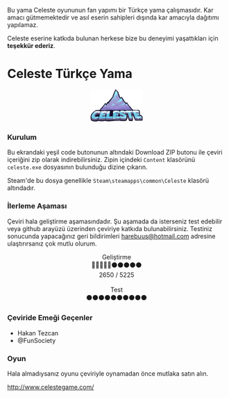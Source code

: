 Bu yama Celeste oyununun fan yapımı bir Türkçe yama çalışmasıdır. Kar amacı gütmemektedir ve asıl eserin sahipleri dışında kar amacıyla dağıtımı yapılamaz.

Celeste eserine katkıda bulunan herkese bize bu deneyimi yaşattıkları için **teşekkür ederiz**.

# Celeste Türkçe Yama

<div style="text-align:center"><a href="http://www.celestegame.com/" target="_blank"><img src="https://github.com/harebuus/celeste-turkce-yama/blob/master/celeste-logo.png?raw=true" /></a></div>

### Kurulum

Bu ekrandaki yeşil code butonunun altındaki Download ZIP butonu ile çeviri içeriğini zip olarak indirebilirsiniz. Zipin içindeki `Content` klasörünü `celeste.exe` dosyasının bulunduğu dizine çıkarın.

Steam'de bu dosya genellikle `Steam\steamapps\common\Celeste` klasörü altındadır.

### İlerleme Aşaması

Çeviri hala geliştirme aşamasındadır. Şu aşamada da isterseniz test edebilir veya github arayüzü üzerinden çeviriye katkıda bulunabilirsiniz. Testiniz sonucunda yapacağınız geri bildirimleri harebuus@hotmail.com adresine ulaştırırsanız çok mutlu olurum.

<div style="text-align:center">Geliştirme<br/>🍓🍓🍓🍓🍓⚫⚫⚫⚫⚫<br/>2650 / 5225</div>
<br/>
<div style="text-align:center">Test<br/>⚫⚫⚫⚫⚫⚫⚫⚫⚫⚫</div>

### Çeviride Emeği Geçenler

- Hakan Tezcan
- @FunSociety

### Oyun

Hala almadıysanız oyunu çeviriyle oynamadan önce mutlaka satın alın.

http://www.celestegame.com/